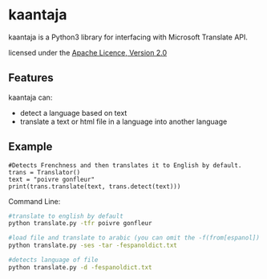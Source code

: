 kaantaja
=========

kaantaja is a Python3 library for interfacing with Microsoft Translate API.

licensed under the [Apache Licence, Version 2.0](http://www.apache.org/licenses/LICENSE-2.0.html)

Features
--------

kaantaja can:

- detect a language based on text
- translate a text or html file in a language into another language


Example
-------


~~~~.python
#Detects Frenchness and then translates it to English by default.
trans = Translator()
text = "poivre gonfleur"
print(trans.translate(text, trans.detect(text)))
~~~~

Command Line:
~~~~.bash
#translate to english by default
python translate.py -tfr poivre gonfleur

#load file and translate to arabic (you can omit the -f(from[espanol]) and it will be detected
python translate.py -ses -tar -fespanoldict.txt

#detects language of file
python translate.py -d -fespanoldict.txt
~~~~
